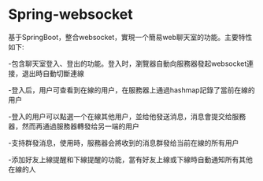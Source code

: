 # Spring-websocket
  基于SpringBoot，整合websocket，實現一个簡易web聊天室的功能。主要特性如下:
  
  -包含聊天室登入、登出的功能。登入时，瀏覽器自動向服務器發起websocket連接，退出時自動切斷連線
  
  -登入后，用户可查看到在線的用户，在服務器上通過hashmap記錄了當前在線的用户
  
  -登入的用户可以點選一个在線其他用户，並给他發送消息，消息會提交给服務器，然而再通過服務器轉發给另一端的用户
  
  -支持群發消息，使用時，服務器会將收到的消息群發给当前在線的所有用户
  
  -添加好友上線提醒和下線提醒的功能，當有好友上線或下線時自動通知所有其他在線的人
  
  
  
